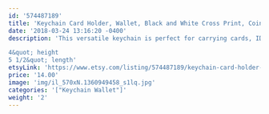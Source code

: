 ```yaml
---
id: '574487189'
title: 'Keychain Card Holder, Wallet, Black and White Cross Print, Coin Purse'
date: '2018-03-24 13:16:20 -0400'
description: 'This versatile keychain is perfect for carrying cards, ID&#39;s and money while conveniently keeping your keys attached. Available in many super cute prints. Cotton interior and exterior. Durable and lightweight.

4&quot; height
5 1/2&quot; length'
etsyLink: 'https://www.etsy.com/listing/574487189/keychain-card-holder-wallet-black-and?utm_source=synctostaticsite&utm_medium=api&utm_campaign=api'
price: '14.00'
image: 'img/il_570xN.1360949458_s1lq.jpg'
categories: '["Keychain Wallet"]'
weight: '2'
---
```

